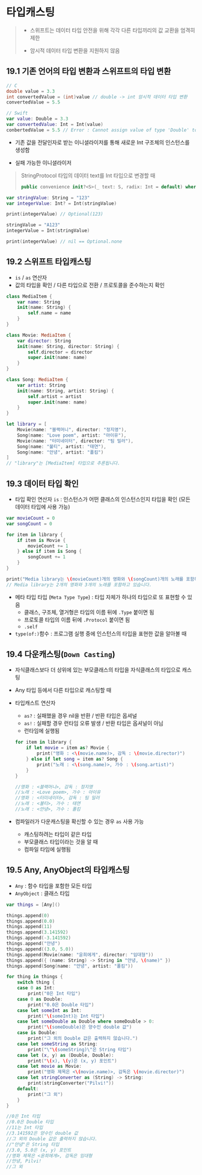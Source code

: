 # 타입캐스팅

> * 스위프트는 데이터 타입 안전을 위해 각각 다른 타입끼리의 값 교환을 엄격히 제한
>
> * 암시적 데이터 타입 변환을 지원하지 않음



## 19.1 기존 언어의 타입 변환과 스위프트의 타입 변환

```c
// C
double value = 3.3
int convertedValue = (int)value // double -> int 암시적 데이터 타입 변환
convertedValue = 5.5 
```

```swift
// Swift
var value: Double = 3.3
var convertedValue: Int = Int(value)
conbertedValue = 5.5 // Error : Cannot assign value of type 'Double' to type 'Int'
```

* 기존 값을 전달인자로 받는 이니셜라이저를 통해 새로운 Int 구조체의 인스턴스를 생성함



* 실패 가능한 이니셜라이저

> StringProtocol 타입의 데이터 text를 Int 타입으로 변경할 때
>
> ```swift
> public convenience init?<S>(_ text: S, radix: Int = default) where S: StringProtocol
> ```

```swift
var stringValue: String = "123"
var integerValue: Int? = Int(stringValue)

print(integerValue) // Optional(123)

stringValue = "A123"
integerValue = Int(stringValue)

print(integerValue) // nil == Optional.none
```



## 19.2 스위프트 타입캐스팅

* `is`  / `as` 연산자
* 값의 타입을 확인 / 다른 타입으로 전환 / 프로토콜을 준수하는지 확인

```swift
class MediaItem {
    var name: String
    init(name: String) {
        self.name = name
    }
}

class Movie: MediaItem {
    var director: String
    init(name: String, director: String) {
        self.director = director
        super.init(name: name)
    }
}

class Song: MediaItem {
    var artist: String
    init(name: String, artist: String) {
        self.artist = artist
        super.init(name: name)
    }
}

let library = [
    Movie(name: "블랙머니", director: "정지영"),
    Song(name: "Love poem", artist: "아이유"),
    Movie(name: "터미네이터", director: "팀 밀러"),
    Song(name: "불티", artist: "태연"),
    Song(name: "안녕", artist: "폴킴")
]
// "library"는 [MediaItem] 타입으로 추론됩니다.
```



## 19.3 데이터 타입 확인

* 타입 확인 연산자 `is` : 인스턴스가 어떤 클래스의 인스턴스인지 타입을 확인 (모든 데이터 타입에 사용 가능)

```swift
var movieCount = 0
var songCount = 0

for item in library {
    if item is Movie {
        movieCount += 1
    } else if item is Song {
        songCount += 1
    }
}

print("Media library는 \(movieCount)개의 영화와 \(songCount)개의 노래를 포함하고 있습니다.")
// Media library는 2개의 영화와 3개의 노래를 포함하고 있습니다.
```



* 메타 타입 타입 (`Meta Type Type`) : 타입 자체가 하나의 타입으로 또 표현할 수 있음
  * 클래스, 구조체, 열거형은 타입의 이름 뒤에 `.Type` 붙이면 됨
  * 프로토콜 타입의 이름 뒤에 `.Protocol` 붙이면 됨
  * `.self` 
* `type(of:)`함수 : 프로그램 실행 중에 인스턴스의 타입을 표현한 값을 알아볼 때



## 19.4 다운캐스팅(`Down Casting`)

* 자식클래스보다 더 상위에 있는 부모클래스의 타입을 자식클래스의 타입으로 캐스팅

* Any 타입 등에서 다른 타입으로 캐스팅할 때

* 타입캐스트 연산자 

  *  `as?` : 실패했을 경우 nil을 반환 / 반환 타입은 옵셔널
  *  `as!` : 실패할 경우 런타임 오류 발생 / 반환 타입은 옵셔널이 아님
  * 런타임에 실행됨

  ```swift
  for item in library {
      if let movie = item as? Movie {
          print("영화 : <\(movie.name)>, 감독 : \(movie.director)")
      } else if let song = item as? Song {
          print("노래 : <\(song.name)>, 가수 : \(song.artist)")
      }
  }
  
  //영화 : <블랙머니>, 감독 : 정지영
  //노래 : <Love poem>, 가수 : 아이유
  //영화 : <터미네이터>, 감독 : 팀 밀러
  //노래 : <불티>, 가수 : 태연
  //노래 : <안녕>, 가수 : 폴킴
  ```

  

* 컴파일러가 다운캐스팅을 확신할 수 있는 경우 `as` 사용 가능

  * 캐스팅하려는 타입이 같은 타입
  * 부모클래스 타입이라는 것을 알 때
  * 컴파일 타임에 실행됨



## 19.5 Any, AnyObject의 타입캐스팅

* `Any` : 함수 타입을 포함한 모든 타입
* `AnyObject` : 클래스 타입

```swift
var things = [Any]()

things.append(0)
things.append(0.0)
things.append(11)
things.append(3.141592)
things.append(-3.141592)
things.append("안녕")
things.append((3.0, 5.0))
things.append(Movie(name: "윤희에게", director: "임대형"))
things.append({ (name: String) -> String in "안녕, \(name)" })
things.append(Song(name: "안녕", artist: "폴킴"))

for thing in things {
    switch thing {
    case 0 as Int:
        print("0은 Int 타입")
    case 0 as Double:
        print("0.0은 Double 타입")
    case let someInt as Int:
        print("\(someInt)는 Int 타입")
    case let someDouble as Double where someDouble > 0:
        print("\(someDouble)은 양수인 double 값")
    case is Double:
        print("그 외의 Double 값은 출력하지 않습니다.")
    case let someString as String:
        print("\"\(someString)\"은 String 타입")
    case let (x, y) as (Double, Double):
        print("\(x), \(y)은 (x, y) 포인트")
    case let movie as Movie:
        print("영화 제목은 <\(movie.name)>, 감독은 \(movie.director)")
    case let stringConverter as (String) -> String:
        print(stringConverter("Pilvi!"))
    default:
        print("그 외")
    }
}

//0은 Int 타입
//0.0은 Double 타입
//11는 Int 타입
//3.141592은 양수인 double 값
//그 외의 Double 값은 출력하지 않습니다.
//"안녕"은 String 타입
//3.0, 5.0은 (x, y) 포인트
//영화 제목은 <윤희에게>, 감독은 임대형
//안녕, Pilvi!
//그 외
```





































